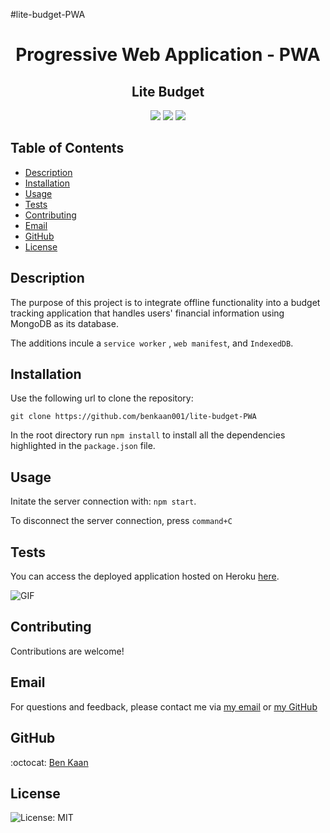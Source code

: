 #lite-budget-PWA

<h1 align="center">Progressive Web Application - PWA</h1>

<h2 align="center"> Lite Budget</h2>
  
<p align="center">
    <img src="https://img.shields.io/badge/MongoDB-%234ea94b.svg?style=for-the-badge&logo=mongodb&logoColor=white">
    <img src="https://img.shields.io/badge/express.js-%23404d59.svg?style=for-the-badge&logo=express&logoColor=%2361DAFB"  />
    <img src="https://img.shields.io/badge/NPM-%23000000.svg?style=for-the-badge&logo=npm&logoColor=white" />
  
    
</p>

## Table of Contents

- [Description](#description)
- [Installation](#installation)
- [Usage](#usage)
- [Tests](#tests)
- [Contributing](#contributing)
- [Email](#email)
- [GitHub](#GitHub)
- [License](#license)

## Description

The purpose of this project is to integrate offline functionality into a budget tracking application that handles users' financial information using MongoDB as its database.

The additions incule a `service worker` , `web manifest`, and `IndexedDB`.

## Installation

Use the following url to clone the repository:

`git clone https://github.com/benkaan001/lite-budget-PWA`

In the root directory run `npm install` to install all the dependencies highlighted in the `package.json` file.

## Usage

Initate the server connection with: `npm start`.

To disconnect the server connection, press `command+C`

## Tests

You can access the deployed application hosted on Heroku [here](https://dry-citadel-07916.herokuapp.com).

![GIF](https://github.com/benkaan001/lite-budget-PWA/blob/main/assets/lite-budget.gif)

## Contributing

Contributions are welcome!

## Email

For questions and feedback, please contact me via [my email](mailto:benkaan001@gmail.com) or [my GitHub](https://www.github.com/benkaan001)

## GitHub

:octocat: [Ben Kaan](https://www.github.com/benkaan001)

## License

![License: MIT](https://img.shields.io/badge/License-MIT-yellow.svg)
